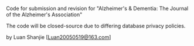 Code for submission and revision for "Alzheimer's & Dementia: The Journal of the Alzheimer's Association"

The code will be closed-source due to differing database privacy policies.

by Luan Shanjie [Luan20050519@163.com]
